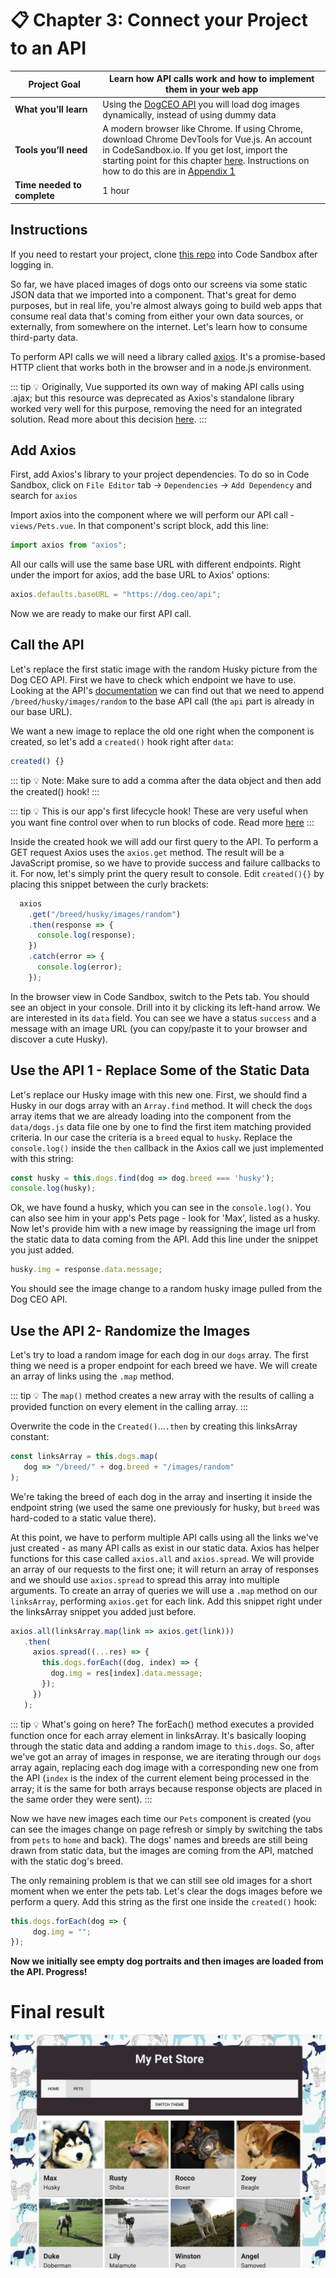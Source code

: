 # 📋 Chapter 3: Connect your Project to an API

| **Project&nbsp;Goal** | Learn how API calls work and how to implement them in your web app                                                                                                                                  |
| --------------------------- | ------------------------------------------------------------------------------------------------------------------------------------------------------------------------------------------------ |
| **What&nbsp;you’ll&nbsp;learn**       | Using the [DogCEO API](https://dog.ceo/dog-api/) you will load dog images dynamically, instead of using dummy data                                                                                             |
| **Tools&nbsp;you’ll&nbsp;need**       | A modern browser like Chrome. If using Chrome, download Chrome DevTools for Vue.js. An account in CodeSandbox.io. If you get lost, import the starting point for this chapter [here](https://github.com/VueVixens/projects/tree/master/chapter-2-end). Instructions on how to do this are in [Appendix 1](appendix_1.md) |
| **Time needed to complete** | 1 hour

## Instructions

If you need to restart your project, clone [this repo](https://github.com/VueVixens/projects/tree/master/chapter-1-end) into Code Sandbox after logging in.

So far, we have placed images of dogs onto our screens via some static JSON data that we imported into a component. That's great for demo purposes, but in real life, you're almost always going to build web apps that consume real data that's coming from either your own data sources, or externally, from somewhere on the internet. Let's learn how to consume third-party data.

To perform API calls we will need a library called [axios](https://github.com/axios/axios). It's a promise-based HTTP client that works both in the browser and in a node.js environment.

::: tip 💡
Originally, Vue supported its own way of making API calls using .ajax; but this resource was deprecated as Axios's standalone library worked very well for this purpose, removing the need for an integrated solution. Read more about this decision [here](https://medium.com/the-vue-point/retiring-vue-resource-871a82880af4).
:::

## Add Axios

First, add Axios's library to your project dependencies. To do so in Code Sandbox, click on `File Editor` tab -> `Dependencies` -> `Add Dependency` and search for `axios`

Import axios into the component where we will perform our API call - `views/Pets.vue`. In that component's script block, add this line:

```js
import axios from "axios";
```

All our calls will use the same base URL with different endpoints. Right under the import for axios, add the base URL to Axios' options:

```js
axios.defaults.baseURL = "https://dog.ceo/api";
```

Now we are ready to make our first API call.

## Call the API

Let's replace the first static image with the random Husky picture from the Dog CEO API. First we have to check which endpoint we have to use. Looking at the API's [documentation](https://dog.ceo/dog-api/) we can find out that we need to append `/breed/husky/images/random` to the base API call (the `api` part is already in our base URL).

We want a new image to replace the old one right when the component is created, so let's add a `created()` hook right after `data`:

```js
created() {}
```

::: tip 💡
Note: Make sure to add a comma after the data object and then add the created() hook!
:::

::: tip 💡
This is our app's first lifecycle hook! These are very useful when you want fine control over when to run blocks of code. Read more [here](https://vuejs.org/v2/guide/instance.html#Instance-Lifecycle-Hooks)
:::

Inside the created hook we will add our first query to the API. To perform a GET request Axios uses the `axios.get` method. The result will be a JavaScript promise, so we have to provide success and failure callbacks to it. For now, let's simply print the query result to console. Edit `created(){}` by placing this snippet between the curly brackets:

```js
  axios
    .get("/breed/husky/images/random")
    .then(response => {
      console.log(response);
    })
    .catch(error => {
      console.log(error);
    });
```

In the browser view in Code Sandbox, switch to the Pets tab. You should see an object in your console. Drill into it by clicking its left-hand arrow. We are interested in its `data` field. You can see we have a status `success` and a message with an image URL (you can copy/paste it to your browser and discover a cute Husky).

## Use the API 1 - Replace Some of the Static Data

Let's replace our Husky image with this new one. First, we should find a Husky in our dogs array with an `Array.find` method. It will check the `dogs` array items that we are already loading into the component from the `data/dogs.js` data file one by one to find the first item matching provided criteria. In our case the criteria is a `breed` equal to `husky`. Replace the `console.log()` inside the `then` callback in the Axios call we just implemented with this string:

```js
const husky = this.dogs.find(dog => dog.breed === 'husky');
console.log(husky);
```

Ok, we have found a husky, which you can see in the `console.log()`. You can also see him in your app's Pets page - look for 'Max', listed as a husky. Now let's provide him with a new image by reassigning the image url from the static data to data coming from the API. Add this line under the snippet you just added.

```js
husky.img = response.data.message;
```

You should see the image change to a random husky image pulled from the Dog CEO API.

## Use the API 2- Randomize the Images

Let's try to load a random image for each dog in our `dogs` array. The first thing we need is a proper endpoint for each breed we have. We will create an array of links using the `.map` method.

::: tip 💡
The `map()` method creates a new array with the results of calling a provided function on every element in the calling array.
:::

Overwrite the code in the `Created()`...`.then` by creating this linksArray constant:

```js
const linksArray = this.dogs.map(
   dog => "/breed/" + dog.breed + "/images/random"
);
```

We're taking the breed of each dog in the array and inserting it inside the endpoint string (we used the same one previously for husky, but `breed` was hard-coded to a static value there).

At this point, we have to perform multiple API calls using all the links we've just created - as many API calls as exist in our static data. Axios has helper functions for this case called `axios.all` and `axios.spread`. We will provide an array of our requests to the first one; it will return an array of responses and we should use `axios.spread` to spread this array into multiple arguments. To create an array of queries we will use a `.map` method on our `linksArray`, performing `axios.get` for each link. Add this snippet right under the linksArray snippet you added just before.

```js
axios.all(linksArray.map(link => axios.get(link)))
   .then(
     axios.spread((...res) => {
       this.dogs.forEach((dog, index) => {
         dog.img = res[index].data.message;
       });
     })
   );
```

::: tip 💡
What's going on here? The forEach() method executes a provided function once for each array element in linksArray. It's basically looping through the static data and adding a random image to `this.dogs`. So, after we've got an array of images in response, we are iterating through our `dogs` array again, replacing each dog image with a corresponding new one from the API (`index` is the index of the current element being processed in the array; it is the same for both arrays because response objects are placed in the same order they were sent).
:::

Now we have new images each time our `Pets` component is created (you can see the images change on page refresh or simply by switching the tabs from `pets` to `home` and back). The dogs' names and breeds are still being drawn from static data, but the images are coming from the API, matched with the static dog's breed.

The only remaining problem is that we can still see old images for a short moment when we enter the pets tab. Let's clear the dogs images before we perform a query. Add this string as the first one inside the `created()` hook:

```js
this.dogs.forEach(dog => {
     dog.img = "";
});
```

**Now we initially see empty dog portraits and then images are loaded from the API. Progress!**

# Final result
![chapter 3 result](./images/petshop_chapter3.jpg)
